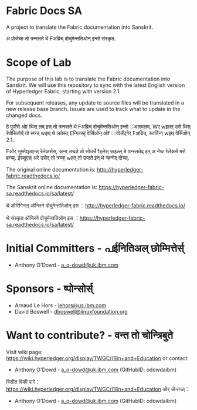 # Fabric Docs SA

A project to translate the Fabric documentation into Sanskrit.

 अ  प्रोजेच्त  तो त्रन्स्लते थे Fअब्रिच्  दोचुमेन्ततिओन्  इन्तो  संस्कृत.

# Scope of Lab

The purpose of this lab is to translate the Fabric documentation into Sanskrit.
We will use this repository to sync with the latest English version of
Hyperledger Fabric, starting with version 2.1.

For subsequent releases, any update to source files will be translated in a new
release base branch. Issues are used to track what to update in the changed
docs.

ठे पुर्पोसे ओf थिस् लब् इस् तो त्रन्स्लते थे Fअब्रिच् दोचुमेन्ततिओन् इन्तो
ंअलयलम्. Wए wइल्ल् उसे थिस् रेपोसितोर्य् तो स्य्न्च् wइथ् थे लतेस्त् Eन्ग्लिस्ह्
वेर्सिओन् ओf ःय्पेर्लेद्गेर् Fअब्रिच्, स्तर्तिन्ग् wइथ् वेर्सिओन् 2.1..

Fओर् सुब्सेqउएन्त् रेलेअसेस्, अन्य् उप्दते तो सोउर्चे fइलेस् wइल्ल् बे
त्रन्स्लतेद् इन् अ नेw रेलेअसे बसे ब्रन्च्ह्. ईस्सुएस् अरे उसेद् तो त्रच्क् wहत्
तो उप्दते इन् थे च्हन्गेद् दोच्स्.

The original online documentation is: http://hyperledger-fabric.readthedocs.io/

The Sanskrit online documentation is: https://hyperledger-fabric-sa.readthedocs.io/sa/latest/

थे  ओरिगिनल्  ओन्लिने  दोचुमेन्ततिओन्  इस ：http://hyperledger-fabric.readthedocs.io/

थे  संस्कृत  ओन्लिने  दोचुमेन्ततिओन्  इस ：https://hyperledger-fabric-sa.readthedocs.io/sa/latest/

# Initial Committers - പईनितिअल् छोम्मित्तेर्स्

* Anthony O'Dowd - a_o-dowd@uk.ibm.com

# Sponsors - ष्पोन्सोर्स्

* Arnaud Le Hors - lehors@us.ibm.com
* David Boswell - dboswell@linuxfoundation.org

# Want to contribute? - वन्त  तो  चोन्त्रिबुते

Visit wiki page: https://wiki.hyperledger.org/display/TWGC/i18n+and+Education
or contact:

* Anthony O'Dowd - a_o-dowd@uk.ibm.com (GitHubID: odowdaibm)

विसीत  विकी  पागे： https://wiki.hyperledger.org/display/TWGC/i18n+and+Education
ओर् चोन्तच्त्：

* Anthony O'Dowd - a_o-dowd@uk.ibm.com (GitHubID: odowdaibm)
